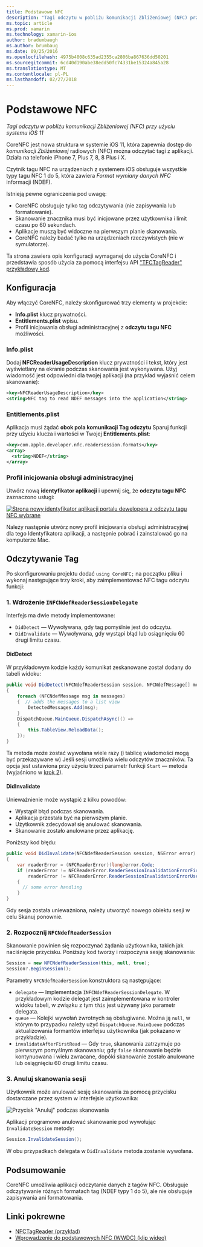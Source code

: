 ```yaml
---
title: Podstawowe NFC
description: "Tagi odczytu w pobliżu komunikacji Zbliżeniowej (NFC) przy użyciu systemu iOS 11"
ms.topic: article
ms.prod: xamarin
ms.technology: xamarin-ios
author: bradumbaugh
ms.author: brumbaug
ms.date: 09/25/2016
ms.openlocfilehash: 4975b4008c635ad2355ca2806ba867636dd50201
ms.sourcegitcommit: 6cd40d190abe38edd50fc74331be15324a845a28
ms.translationtype: MT
ms.contentlocale: pl-PL
ms.lasthandoff: 02/27/2018
---
```

# <a name="core-nfc"></a>Podstawowe NFC

_Tagi odczytu w pobliżu komunikacji Zbliżeniowej (NFC) przy użyciu systemu iOS 11_

CoreNFC jest nowa struktura w systemie iOS 11, która zapewnia dostęp do _komunikacji Zbliżeniowej_ radiowych (NFC) można odczytać tagi z aplikacji. Działa na telefonie iPhone 7, Plus 7, 8, 8 Plus i X.

Czytnik tagu NFC na urządzeniach z systemem iOS obsługuje wszystkie typy tagu NFC 1 do 5, która zawiera _Format wymiany danych NFC_ informacji (NDEF).

Istnieją pewne ograniczenia pod uwagę:

- CoreNFC obsługuje tylko tag odczytywania (nie zapisywania lub formatowanie).
- Skanowanie znacznika musi być inicjowane przez użytkownika i limit czasu po 60 sekundach.
- Aplikacje muszą być widoczne na pierwszym planie skanowania.
- CoreNFC należy badać tylko na urządzeniach rzeczywistych (nie w symulatorze).

Ta strona zawiera opis konfiguracji wymaganej do użycia CoreNFC i przedstawia sposób użycia za pomocą interfejsu API ["TFCTagReader" przykładowy kod](https://developer.xamarin.com/samples/monotouch/ios11/NFCTagReader/).

## <a name="configuration"></a>Konfiguracja

Aby włączyć CoreNFC, należy skonfigurować trzy elementy w projekcie:

- **Info.plist** klucz prywatności.
- **Entitlements.plist** wpisu.
- Profil inicjowania obsługi administracyjnej z **odczytu tagu NFC** możliwości.

### <a name="infoplist"></a>Info.plist

Dodaj **NFCReaderUsageDescription** klucz prywatności i tekst, który jest wyświetlany na ekranie podczas skanowania jest wykonywana. Użyj wiadomość jest odpowiedni dla twojej aplikacji (na przykład wyjaśnić celem skanowanie):

```xml
<key>NFCReaderUsageDescription</key>
<string>NFC tag to read NDEF messages into the application</string>
```

### <a name="entitlementsplist"></a>Entitlements.plist

Aplikacja musi żądać **obok pola komunikacji Tag odczytu** Sparuj funkcji przy użyciu klucza i wartości w Twojej **Entitlements.plist**:

```xml
<key>com.apple.developer.nfc.readersession.formats</key>
<array>
  <string>NDEF</string>
</array>
```

### <a name="provisioning-profile"></a>Profil inicjowania obsługi administracyjnej

Utwórz nową **identyfikator aplikacji** i upewnij się, że **odczytu tagu NFC** zaznaczono usługi:

[ ![Strona nowy identyfikator aplikacji portalu dewelopera z odczytu tagu NFC wybrane](corenfc-images/app-services-nfc-sml.png)](corenfc-images/app-services-nfc.png)

Należy następnie utwórz nowy profil inicjowania obsługi administracyjnej dla tego Identyfikatora aplikacji, a następnie pobrać i zainstalować go na komputerze Mac.

## <a name="reading-a-tag"></a>Odczytywanie Tag

Po skonfigurowaniu projektu dodać `using CoreNFC;` na początku pliku i wykonaj następujące trzy kroki, aby zaimplementować NFC tagu odczytu funkcji:

### <a name="1-implement-infcndefreadersessiondelegate"></a>1. Wdrożenie `INFCNdefReaderSessionDelegate`

Interfejs ma dwie metody implementowane:

- `DidDetect` — Wywoływana, gdy tag pomyślnie jest do odczytu.
- `DidInvalidate` — Wywoływana, gdy wystąpi błąd lub osiągnięciu 60 drugi limitu czasu.

#### <a name="diddetect"></a>DidDetect

W przykładowym kodzie każdy komunikat zeskanowane został dodany do tabeli widoku:

```csharp
public void DidDetect(NFCNdefReaderSession session, NFCNdefMessage[] messages)
{
    foreach (NFCNdefMessage msg in messages)
    {  // adds the messages to a list view
        DetectedMessages.Add(msg);
    }
    DispatchQueue.MainQueue.DispatchAsync(() =>
    {
        this.TableView.ReloadData();
    });
}
```

Ta metoda może zostać wywołana wiele razy (i tablicę wiadomości mogą być przekazywane w) Jeśli sesji umożliwia wielu odczytów znaczników. Ta opcja jest ustawiona przy użyciu trzeci parametr funkcji `Start` — metoda (wyjaśniono w [krok 2](#step2)).

#### <a name="didinvalidate"></a>DidInvalidate

Unieważnienie może wystąpić z kilku powodów:

- Wystąpił błąd podczas skanowania.
- Aplikacja przestała być na pierwszym planie.
- Użytkownik zdecydował się anulować skanowania.
- Skanowanie zostało anulowane przez aplikację.

Poniższy kod błędu:

```csharp
public void DidInvalidate(NFCNdefReaderSession session, NSError error)
{
    var readerError = (NFCReaderError)(long)error.Code;
    if (readerError != NFCReaderError.ReaderSessionInvalidationErrorFirstNDEFTagRead &&
        readerError != NFCReaderError.ReaderSessionInvalidationErrorUserCanceled)
    {
      // some error handling
    }
}
```

Gdy sesja została unieważniona, należy utworzyć nowego obiektu sesji w celu Skanuj ponownie.

<a name="step2" />

### <a name="2-start-an-nfcndefreadersession"></a>2. Rozpocznij `NFCNdefReaderSession`

Skanowanie powinien się rozpoczynać żądania użytkownika, takich jak naciśnięcie przycisku.
Poniższy kod tworzy i rozpoczyna sesję skanowania:

```csharp
Session = new NFCNdefReaderSession(this, null, true);
Session?.BeginSession();
```

Parametry `NFCNdefReaderSession` konstruktora są następujące:

- `delegate` — Implementacja `INFCNdefReaderSessionDelegate`. W przykładowym kodzie delegat jest zaimplementowana w kontroler widoku tabeli, w związku z tym `this` jest używany jako parametr delegata.
- `queue` — Kolejki wywołań zwrotnych są obsługiwane. Można ją `null`, w którym to przypadku należy użyć `DispatchQueue.MainQueue` podczas aktualizowania formantów interfejsu użytkownika (jak pokazano w przykładzie).
- `invalidateAfterFirstRead` — Gdy `true`, skanowania zatrzymuje po pierwszym pomyślnym skanowaniu; gdy `false` skanowanie będzie kontynuowana i wielu zwracane, dopóki skanowanie zostało anulowane lub osiągnięciu 60 drugi limitu czasu.


### <a name="3-cancel-the-scanning-session"></a>3. Anuluj skanowania sesji

Użytkownik może anulować sesję skanowania za pomocą przycisku dostarczane przez system w interfejsie użytkownika:

![Przycisk "Anuluj" podczas skanowania](corenfc-images/scan-cancel-sml.png)

Aplikacji programowo anulować skanowanie pod wywołując `InvalidateSession` metody:

```csharp
Session.InvalidateSession();
```

W obu przypadkach delegata w `DidInvalidate` metoda zostanie wywołana.

## <a name="summary"></a>Podsumowanie

CoreNFC umożliwia aplikacji odczytanie danych z tagów NFC. Obsługuje odczytywanie różnych formatach tag (NDEF typy 1 do 5), ale nie obsługuje zapisywania ani formatowania.


## <a name="related-links"></a>Linki pokrewne

- [NFCTagReader (przykład)](https://developer.xamarin.com/samples/monotouch/ios11/NFCTagReader/)
- [Wprowadzenie do podstawowych NFC (WWDC) (klip wideo)](https://developer.apple.com/videos/play/wwdc2017/718/)
